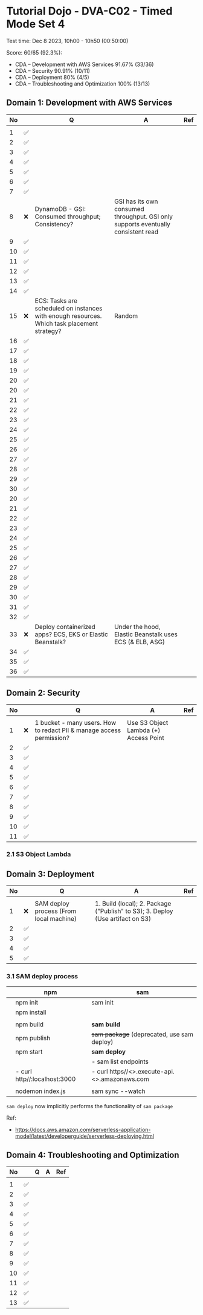 # Tutorial Dojo - DVA-C02 - Timed Mode Set 4

Test time: Dec 8 2023, 10h00 - 10h50 (00:50:00)

Score: 60/65 (92.3%):

- CDA – Development with AWS Services 91.67% (33/36)
- CDA – Security 90.91% (10/11)
- CDA – Deployment 80% (4/5)
- CDA – Troubleshooting and Optimization 100% (13/13)

## Domain 1: Development with AWS Services

| No  |     | Q                                                                                           | A                                                                                 | Ref |
| --- | --- | ------------------------------------------------------------------------------------------- | --------------------------------------------------------------------------------- | --- |
|     |     |                                                                                             |                                                                                   |     |
| 1   | ✅  |                                                                                             |                                                                                   |     |
| 2   | ✅  |                                                                                             |                                                                                   |     |
| 3   | ✅  |                                                                                             |                                                                                   |     |
| 4   | ✅  |                                                                                             |                                                                                   |     |
| 5   | ✅  |                                                                                             |                                                                                   |     |
| 6   | ✅  |                                                                                             |                                                                                   |     |
| 7   | ✅  |                                                                                             |                                                                                   |     |
| 8   | ❌  | DynamoDB - GSI: Consumed throughput; Consistency?                                           | GSI has its own consumed throughput. GSI only supports eventually consistent read |     |
| 9   | ✅  |                                                                                             |                                                                                   |     |
| 10  | ✅  |                                                                                             |                                                                                   |     |
| 11  | ✅  |                                                                                             |                                                                                   |     |
| 12  | ✅  |                                                                                             |                                                                                   |     |
| 13  | ✅  |                                                                                             |                                                                                   |     |
| 14  | ✅  |                                                                                             |                                                                                   |     |
| 15  | ❌  | ECS: Tasks are scheduled on instances with enough resources. Which task placement strategy? | Random                                                                            |     |
| 16  | ✅  |                                                                                             |                                                                                   |     |
| 17  | ✅  |                                                                                             |                                                                                   |     |
| 18  | ✅  |                                                                                             |                                                                                   |     |
| 19  | ✅  |                                                                                             |                                                                                   |     |
| 20  | ✅  |                                                                                             |                                                                                   |     |
| 20  | ✅  |                                                                                             |                                                                                   |     |
| 21  | ✅  |                                                                                             |                                                                                   |     |
| 22  | ✅  |                                                                                             |                                                                                   |     |
| 23  | ✅  |                                                                                             |                                                                                   |     |
| 24  | ✅  |                                                                                             |                                                                                   |     |
| 25  | ✅  |                                                                                             |                                                                                   |     |
| 26  | ✅  |                                                                                             |                                                                                   |     |
| 27  | ✅  |                                                                                             |                                                                                   |     |
| 28  | ✅  |                                                                                             |                                                                                   |     |
| 29  | ✅  |                                                                                             |                                                                                   |     |
| 30  | ✅  |                                                                                             |                                                                                   |     |
| 20  | ✅  |                                                                                             |                                                                                   |     |
| 21  | ✅  |                                                                                             |                                                                                   |     |
| 22  | ✅  |                                                                                             |                                                                                   |     |
| 23  | ✅  |                                                                                             |                                                                                   |     |
| 24  | ✅  |                                                                                             |                                                                                   |     |
| 25  | ✅  |                                                                                             |                                                                                   |     |
| 26  | ✅  |                                                                                             |                                                                                   |     |
| 27  | ✅  |                                                                                             |                                                                                   |     |
| 28  | ✅  |                                                                                             |                                                                                   |     |
| 29  | ✅  |                                                                                             |                                                                                   |     |
| 30  | ✅  |                                                                                             |                                                                                   |     |
| 31  | ✅  |                                                                                             |                                                                                   |     |
| 32  | ✅  |                                                                                             |                                                                                   |     |
| 33  | ❌  | Deploy containerized apps? ECS, EKS or Elastic Beanstalk?                                   | Under the hood, Elastic Beanstalk uses ECS (& ELB, ASG)                           |     |
| 34  | ✅  |                                                                                             |                                                                                   |     |
| 35  | ✅  |                                                                                             |                                                                                   |     |
| 36  | ✅  |                                                                                             |                                                                                   |     |

## Domain 2: Security

| No  |     | Q                                                                    | A                                     | Ref |
| --- | --- | -------------------------------------------------------------------- | ------------------------------------- | --- |
|     |     |                                                                      |                                       |     |
| 1   | ❌  | 1 bucket - many users. How to redact PII & manage access permission? | Use S3 Object Lambda (+) Access Point |     |
| 2   | ✅  |                                                                      |                                       |     |
| 3   | ✅  |                                                                      |                                       |     |
| 4   | ✅  |                                                                      |                                       |     |
| 5   | ✅  |                                                                      |                                       |     |
| 6   | ✅  |                                                                      |                                       |     |
| 7   | ✅  |                                                                      |                                       |     |
| 8   | ✅  |                                                                      |                                       |     |
| 9   | ✅  |                                                                      |                                       |     |
| 10  | ✅  |                                                                      |                                       |     |
| 11  | ✅  |                                                                      |                                       |     |

### 2.1 S3 Object Lambda

## Domain 3: Deployment

| No  |     | Q                                       | A                                                                              | Ref |
| --- | --- | --------------------------------------- | ------------------------------------------------------------------------------ | --- |
|     |     |                                         |                                                                                |     |
| 1   | ❌  | SAM deploy process (From local machine) | 1. Build (local); 2. Package ("Publish" to S3); 3. Deploy (Use artifact on S3) |     |
| 2   | ✅  |                                         |                                                                                |     |
| 3   | ✅  |                                         |                                                                                |     |
| 4   | ✅  |                                         |                                                                                |     |
| 5   | ✅  |                                         |                                                                                |     |

### 3.1 SAM deploy process

|     | npm                          | sam                                           |
| --- | ---------------------------- | --------------------------------------------- |
|     | npm init                     | sam init                                      |
|     | npm install                  |                                               |
|     |                              |                                               |
|     | npm build                    | **sam build**                                 |
|     | npm publish                  | ~~sam package~~ (deprecated, use sam deploy)  |
|     | npm start                    | **sam deploy**                                |
|     |                              | - sam list endpoints                          |
|     | - curl http//:localhost:3000 | - curl https//<>.execute-api.<>.amazonaws.com |
|     |                              |                                               |
|     | nodemon index.js             | sam sync --watch                              |

`sam deploy` now implicitly performs the functionality of `sam package`

Ref:

- https://docs.aws.amazon.com/serverless-application-model/latest/developerguide/serverless-deploying.html

## Domain 4: Troubleshooting and Optimization

| No  |     | Q   | A   | Ref |
| --- | --- | --- | --- | --- |
|     |     |     |     |     |
| 1   | ✅  |     |     |     |
| 2   | ✅  |     |     |     |
| 3   | ✅  |     |     |     |
| 4   | ✅  |     |     |     |
| 5   | ✅  |     |     |     |
| 6   | ✅  |     |     |     |
| 7   | ✅  |     |     |     |
| 8   | ✅  |     |     |     |
| 9   | ✅  |     |     |     |
| 10  | ✅  |     |     |     |
| 11  | ✅  |     |     |     |
| 12  | ✅  |     |     |     |
| 13  | ✅  |     |     |     |

